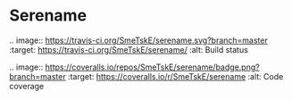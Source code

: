 # Serename
.. image:: https://travis-ci.org/SmeTskE/serename.svg?branch=master
    :target: https://travis-ci.org/SmeTskE/serename/
    :alt: Build status
    
.. image:: https://coveralls.io/repos/SmeTskE/serename/badge.png?branch=master
    :target: https://coveralls.io/r/SmeTskE/serename
    :alt: Code coverage